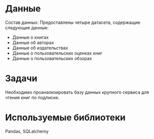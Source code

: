 # Данные
Состав данных:
Предоставлены четыре датасета, содержащие следующие данные:
- Данные о книгах
- Данные об авторах
- Данные об издательствах
- Данные о пользовательских оценках книг
- Данные о пользовательских обзорах

# Задачи
Необходимо проанализировать базу данных крупного сервиса для чтения книг по подписке.

# Используемые библиотеки
Pandas, SQLalchemy
